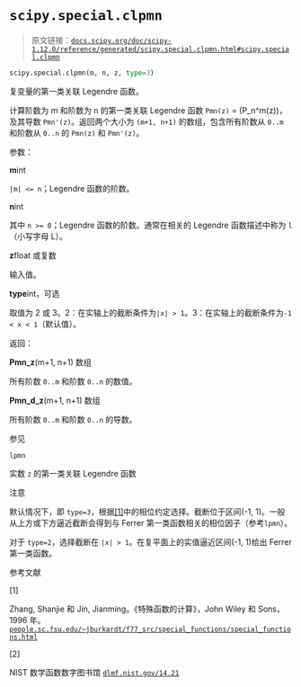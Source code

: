 # `scipy.special.clpmn`

> 原文链接：[`docs.scipy.org/doc/scipy-1.12.0/reference/generated/scipy.special.clpmn.html#scipy.special.clpmn`](https://docs.scipy.org/doc/scipy-1.12.0/reference/generated/scipy.special.clpmn.html#scipy.special.clpmn)

```py
scipy.special.clpmn(m, n, z, type=3)
```

复变量的第一类关联 Legendre 函数。

计算阶数为 m 和阶数为 n 的第一类关联 Legendre 函数 `Pmn(z)` = \(P_n^m(z)\)，及其导数 `Pmn'(z)`。返回两个大小为 `(m+1, n+1)` 的数组，包含所有阶数从 `0..m` 和阶数从 `0..n` 的 `Pmn(z)` 和 `Pmn'(z)`。

参数：

**m**int

`|m| <= n`；Legendre 函数的阶数。

**n**int

其中 `n >= 0`；Legendre 函数的阶数。通常在相关的 Legendre 函数描述中称为 `l`（小写字母 L）。

**z**float 或复数

输入值。

**type**int，可选

取值为 2 或 3。2：在实轴上的截断条件为`|x| > 1`。3：在实轴上的截断条件为`-1 < x < 1`（默认值）。

返回：

**Pmn_z**(m+1, n+1) 数组

所有阶数 `0..m` 和阶数 `0..n` 的数值。

**Pmn_d_z**(m+1, n+1) 数组

所有阶数 `0..m` 和阶数 `0..n` 的导数。

参见

`lpmn`

实数 `z` 的第一类关联 Legendre 函数

注意

默认情况下，即 `type=3`，根据[[1]](#rc244d14d333e-1)中的相位约定选择。截断位于区间(-1, 1)。一般从上方或下方逼近截断会得到与 Ferrer 第一类函数相关的相位因子（参考`lpmn`）。

对于 `type=2`，选择截断在 `|x| > 1`。在复平面上的实值逼近区间(-1, 1)给出 Ferrer 第一类函数。

参考文献

[1]

Zhang, Shanjie 和 Jin, Jianming。《特殊函数的计算》，John Wiley 和 Sons，1996 年。[`people.sc.fsu.edu/~jburkardt/f77_src/special_functions/special_functions.html`](https://people.sc.fsu.edu/~jburkardt/f77_src/special_functions/special_functions.html)

[2]

NIST 数学函数数字图书馆 [`dlmf.nist.gov/14.21`](https://dlmf.nist.gov/14.21)

